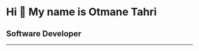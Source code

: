 # Hi 👋 My name is <b> Otmane Tahri</b>
## Software Developer
<hr>
<!---
otmanet/otmanet is a ✨ special ✨ repository because its `README.md` (this file) appears on your GitHub profile.
You can click the Preview link to take a look at your changes.
--->
 
